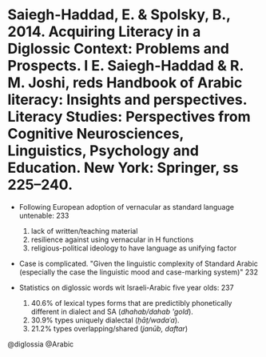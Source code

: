 # Saiegh-Haddad, E. & Spolsky, B., 2014. Acquiring Literacy in a Diglossic Context: Problems and Prospects. I E. Saiegh-Haddad & R. M. Joshi, reds Handbook of Arabic literacy: Insights and perspectives. Literacy Studies: Perspectives from Cognitive Neurosciences, Linguistics, Psychology and Education. New York: Springer, ss 225–240.

- Following European adoption of vernacular as standard language untenable: 233
  1. lack of written/teaching material
  2. resilience against using vernacular in H functions
  3. religious-political ideology to have language as unifying factor

- Case is complicated. "Given the linguistic complexity of Standard Arabic (especially the case the linguistic mood and case-marking system)" 232

- Statistics on diglossic words wit Israeli-Arabic five year olds: 237
  1. 40.6% of lexical types forms that are predictibly phonetically different in dialect and SA (*dhahab/dahab 'gold*).
  2. 30.9% types uniquely dialectal (*ḥāṭ/wadaʿa*).
  3. 21.2% types overlapping/shared (*janūb, daftar*)

@diglossia
@Arabic
